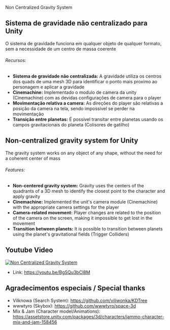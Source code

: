 Non Centralized Gravity System

##  Sistema de gravidade não centralizado para Unity

O sistema de gravidade funciona em qualquer objeto de qualquer formato, sem a necessidade de um centro de massa coerente

###### Recursos:
    
  - **Sistema de gravidade não centralizada:** A gravidade utiliza os centros dos quads de uma mesh 3D para identificar o ponto mais proximo ao personagem e aplicar a gravidade
  - **Cinemachine:** Implementado o modulo de camera da unity (Cinemachine) com as devidas configurações de camera para o player
  - **Movimentação relativa a camera:** As direções do player são relativas a posição da camera na tela, sendo impossivel se perder na movimentação
  - **Transição entre planetas:** É possivel transitar entre planetas usando os campos gravitacionais do planeta (Colisores de gatilho) 


##  Non-centralized gravity system for Unity

The gravity system works on any object of any shape, without the need for a coherent center of mass

###### Features:

  - **Non-centered gravity system:** Gravity uses the centers of the quadrants of a 3D mesh to identify the closest point to the character and apply gravity
  - **Cinemachine:** Implemented the unit's camera module (Cinemachine) with the appropriate camera settings for the player
  - **Camera-related movement:** Player changes are related to the position of the camera on the screen, making it impossible to get lost in the movement
  - **Transition between planets:** It is possible to transition between planets using the planet's gravitational fields (Trigger Colliders)

## Youtube Video

[![Non Centralized Gravity System](http://img.youtube.com/vi/BgSQu3bCl8M/0.jpg)](https://youtu.be/BgSQu3bCl8M "Non Centralized Gravity System - Click to Watch!")
- Link: https://youtu.be/BgSQu3bCl8M 

## Agradecimentos especiais / Special thanks
- Vilknowa (Search System):
https://github.com/viliwonka/KDTree
- wwwtyro (Skybox):
https://github.com/wwwtyro/space-3d
- Mix & Jam (Character model/Animations):
https://assetstore.unity.com/packages/3d/characters/jammo-character-mix-and-jam-158456
